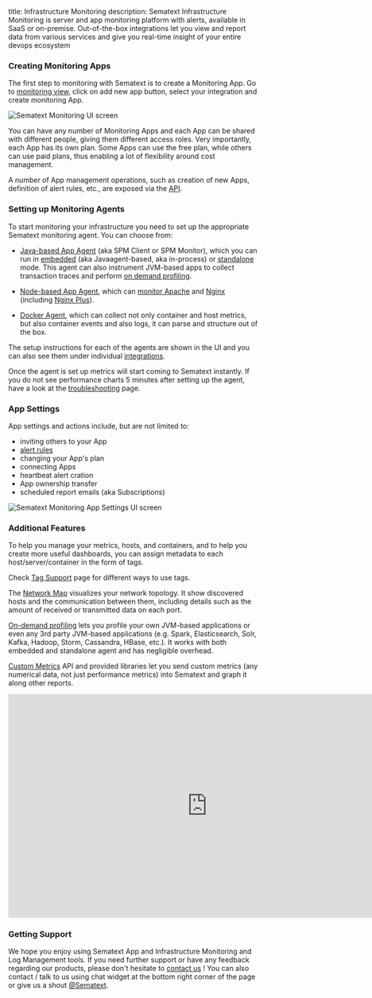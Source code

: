 title: Infrastructure Monitoring
description: Sematext Infrastructure Monitoring is server and app monitoring platform with alerts, available in SaaS or on-premise. Out-of-the-box integrations let you view and report data from various services and give you real-time insight of your entire devops ecosystem

### Creating Monitoring Apps

The first step to monitoring with Sematext is to create a Monitoring App. Go to [monitoring view](https://apps.sematext.com/ui/monitoring), click on add new app button, select your integration and create monitoring App.

<img class="content-modal-image" alt="Sematext Monitoring UI screen" src="../images/monitoring/sematext-monitoring.png" title="Sematext Monitoring UI screen"></a>



You can have any number of Monitoring Apps and each App can be shared
with different people, giving them different access roles.  Very
importantly, each App has its own plan. Some Apps can use the free plan,
while others can use paid plans, thus enabling a lot of flexibility around cost management.

A number of App management operations, such as creation of new Apps, definition of alert rules, etc., are exposed via the [API](../api).

### Setting up Monitoring Agents

To start monitoring your infrastructure you need to set up the
appropriate Sematext monitoring agent. You can choose from:

  - [Java-based App Agent](spm-client) (aka SPM Client or SPM
    Monitor), which you can run in [embedded](spm-monitor-javaagent)
    (aka Javaagent-based, aka in-process) or
    [standalone](spm-monitor-standalone) mode.  This agent can also
    instrument JVM-based apps to collect transaction traces and
    perform [on demand profiling](on-demand-profiling).

  - [Node-based App Agent](node-agent), which can [monitor
    Apache](../integration/apache) and [Nginx](../integration/nginx)
    (including [Nginx Plus](../integration/nginxplus)).

  - [Docker Agent](../sematext-docker-agent), which can collect not
    only container and host metrics, but also container events and
    also logs, it can parse and structure out of the box.


The setup instructions for each of the agents are shown in the UI and you can also see them under individual [integrations](../integration).

Once the agent is set up metrics will start coming to Sematext
instantly. If you do not see performance charts 5 minutes after setting up the agent, have a
look at the <a
href="http://sematext.com/docs/monitoring/spm-faq/">troubleshooting</a>
page.</p>

### App Settings

App settings and actions include, but are not limited to:

  - inviting others to your App
  - [alert rules](../alerts)
  - changing your App's plan
  - connecting Apps
  - heartbeat alert cration
  - App ownership transfer
  - scheduled report emails (aka Subscriptions)
  
<img class="content-modal-image" alt="Sematext Monitoring App Settings UI screen" src="../images/monitoring/app-settings-menu.png" title="Sematext Monitoring App Settings UI screen">

### Additional Features

To help you manage your metrics, hosts, and containers, and to help you create more useful dashboards, you can assign metadata to each host/server/container in the form of tags.

Check [Tag Support](tag-support) page for different ways to use tags.

The [Network Map](network-map) visualizes your network topology.  It show discovered hosts and the communication between them, including  details such as the amount of received or transmitted data on each port.

[On-demand profiling](on-demand-profiling) lets you profile your own JVM-based applications or even any 3rd party JVM-based applications (e.g. Spark, Elasticsearch, Solr, Kafka, Hadoop, Storm, Cassandra, HBase, etc.).  It works with both embedded and standalone agent and has negligible overhead.

[Custom Metrics](custom-metrics) API and provided libraries let you send custom metrics (any numerical data, not just performance metrics) into Sematext and graph it along other reports.

<iframe width="800" height="450" src="https://www.youtube.com/embed/BuMtZCLN_Mk?rel=0&amp;controls=0" frameborder="0" allow="autoplay; encrypted-media" allowfullscreen></iframe>

### Getting Support

We hope you enjoy using Sematext App and Infrastructure Monitoring and Log Management tools. If you need further support or have any feedback regarding our products, please don't hesitate to [contact us](mailto:support@sematext.com) ! You can also contact / talk to us using chat widget at the bottom right corner of the page or give us a shout [@Sematext](http://twitter.com/sematext). 
